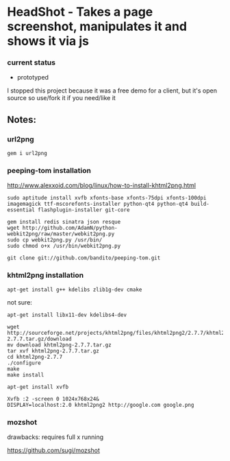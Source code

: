 # HeadShot - Takes a page screenshot, manipulates it and shows it via js

### current status

- prototyped

I stopped this project because it was a free demo for a client, but it's open source so use/fork it if you need/like it 



## Notes:

### url2png

    gem i url2png

### peeping-tom installation

http://www.alexxoid.com/blog/linux/how-to-install-khtml2png.html

    sudo aptitude install xvfb xfonts-base xfonts-75dpi xfonts-100dpi imagemagick ttf-mscorefonts-installer python-qt4 python-qt4 build-essential flashplugin-installer git-core

    gem install redis sinatra json resque
    wget http://github.com/AdamN/python-webkit2png/raw/master/webkit2png.py
    sudo cp webkit2png.py /usr/bin/
    sudo chmod o+x /usr/bin/webkit2png.py

    git clone git://github.com/bandito/peeping-tom.git



### khtml2png installation

    apt-get install g++ kdelibs zlib1g-dev cmake

not sure:
  
    apt-get install libx11-dev kdelibs4-dev

    wget http://sourceforge.net/projects/khtml2png/files/khtml2png2/2.7.7/khtml2png-2.7.7.tar.gz/download
    mv download khtml2png-2.7.7.tar.gz
    tar xvf khtml2png-2.7.7.tar.gz
    cd khtml2png-2.7.7
    ./configure
    make
    make install

    apt-get install xvfb

    Xvfb :2 -screen 0 1024x768x24&
    DISPLAY=localhost:2.0 khtml2png2 http://google.com google.png
    
    
### mozshot

drawbacks: requires full x running

https://github.com/sugi/mozshot